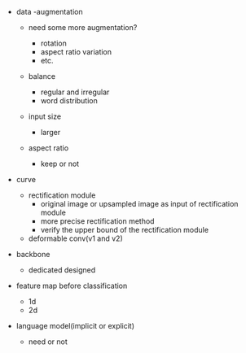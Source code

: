 - data 
  -augmentation
    - need some more augmentation?
      - rotation
      - aspect ratio variation
      - etc.
    - balance
      - regular and irregular
      - word distribution

  - input size
    - larger

  - aspect ratio
    - keep or not
  
- curve
  - rectification module
    - original image or upsampled image as input of rectification module
    - more precise rectification method
    - verify the upper bound of the rectification module
  - deformable conv(v1 and v2)
  
- backbone
  - dedicated designed
  
- feature map before classification
  - 1d
  - 2d
  
- language model(implicit or explicit)
  - need or not
